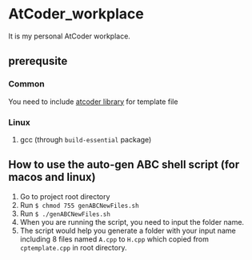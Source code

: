 # AtCoder_workplace

It is my personal AtCoder workplace.

## prerequsite

### Common
You need to include [atcoder library](https://github.com/atcoder/ac-library) for template file 

### Linux
1. gcc (through `build-essential` package)

## How to use the auto-gen ABC shell script (for macos and linux)

1. Go to project root directory
2. Run `$ chmod 755 genABCNewFiles.sh`
3. Run `$ ./genABCNewFiles.sh`
4. When you are running the script, you need to input the folder name.
5. The script would help you generate a folder with your input name including 8 files named `A.cpp` to `H.cpp` which copied from `cptemplate.cpp` in root directory.

